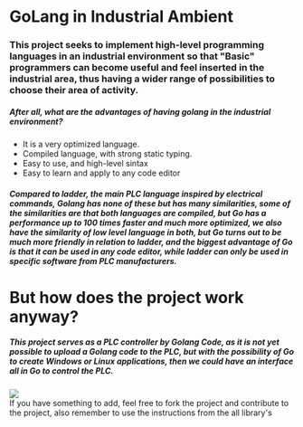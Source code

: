 <h1>GoLang in Industrial Ambient</h1>

<h3>This project seeks to implement high-level programming languages in an industrial environment so that "Basic" programmers can become useful and feel inserted in the industrial area, thus having a wider range of possibilities to choose their area of activity. </h3>

<h5>After all, what are the advantages of having golang in the industrial environment?</h5>

<ul>
  <li>It is a very optimized language.</li>
  <li>Compiled language, with strong static typing.</li>
  <li>Easy to use, and high-level sintax </li>
  <li>Easy to learn and apply to any code editor</li>

</ul>

<h5>Compared to ladder, the main PLC language inspired by electrical commands, Golang has none of these but has many similarities, some of the similarities are that both languages are compiled, but Go has a performance up to 100 times faster and much more optimized, we also have the similarity of low level language in both, but Go turns out to be much more friendly in relation to ladder, and the biggest advantage of Go is that it can be used in any code editor, while ladder can only be used in specific software from PLC manufacturers.</h5>

<h1>But how does the project work anyway?</h1>
<h5>This project serves as a PLC controller by Golang Code, as it is not yet possible to upload a Golang code to the PLC, but with the possibility of Go to create Windows or Linux applications, then we could have an interface all in Go to control the PLC.</h5>


<img src="https://user-images.githubusercontent.com/70967912/220453268-ed1de8f5-b02e-4674-9e05-3471f0e1f540.jpeg">


<footer>If you have something to add, feel free to fork the project and contribute to the project, also remember to use the instructions from the all library's </footer>


